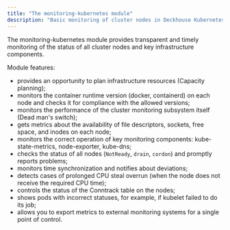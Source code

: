 ```yaml
---
title: "The monitoring-kubernetes module"
description: "Basic monitoring of cluster nodes in Deckhouse Kubernetes Platform."
---
```


The monitoring-kubernetes module provides transparent and timely monitoring of the status of all cluster nodes and key infrastructure components.

Module features:

- provides an opportunity to plan infrastructure resources (Capacity planning);
- monitors the container runtime version (docker, containerd) on each node and checks it for compliance with the allowed versions;
- monitors the performance of the cluster monitoring subsystem itself (Dead man's switch);
- gets metrics about the availability of file descriptors, sockets, free space, and inodes on each node;
- monitors the correct operation of key monitoring components: kube-state-metrics, node-exporter, kube-dns;
- checks the status of all nodes (`NotReady`, `drain`, `cordon`) and promptly reports problems;
- monitors time synchronization and notifies about deviations;
- detects cases of prolonged CPU steal overrun (when the node does not receive the required CPU time);
- controls the status of the Conntrack table on the nodes;
- shows pods with incorrect statuses, for example, if kubelet failed to do its job;
- allows you to export metrics to external monitoring systems for a single point of control.
